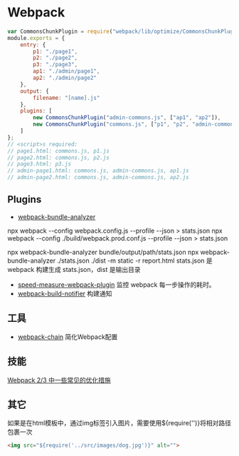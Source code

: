# Webpack

```javascript
var CommonsChunkPlugin = require("webpack/lib/optimize/CommonsChunkPlugin");
module.exports = {
    entry: {
        p1: "./page1",
        p2: "./page2",
        p3: "./page3",
        ap1: "./admin/page1",
        ap2: "./admin/page2"
    },
    output: {
        filename: "[name].js"
    },
    plugins: [
        new CommonsChunkPlugin("admin-commons.js", ["ap1", "ap2"]),
        new CommonsChunkPlugin("commons.js", ["p1", "p2", "admin-commons.js"])
    ]
};
// <script>s required:
// page1.html: commons.js, p1.js
// page2.html: commons.js, p2.js
// page3.html: p3.js
// admin-page1.html: commons.js, admin-commons.js, ap1.js
// admin-page2.html: commons.js, admin-commons.js, ap2.js
```

## Plugins

- [webpack-bundle-analyzer](https://www.npmjs.com/package/webpack-bundle-analyzer)

npx webpack --config webpack.config.js --profile --json > stats.json
npx webpack --config ./build/webpack.prod.conf.js --profile --json > stats.json

npx webpack-bundle-analyzer bundle/output/path/stats.json
npx webpack-bundle-analyzer ./stats.json ./dist -m static -r report.html
stats.json 是 webpack 构建生成 stats.json，dist 是输出目录

- [speed-measure-webpack-plugin](https://github.com/stephencookdev/speed-measure-webpack-plugin) 监控 webpack 每一步操作的耗时。
- [webpack-build-notifier](https://www.npmjs.com/package/webpack-build-notifier) 构建通知

## 工具

- [webpack-chain](https://github.com/neutrinojs/webpack-chain) 简化Webpack配置

## 技能

[Webpack 2/3 中一些常见的优化措施](https://github.com/dwqs/blog/issues/52)

## 其它

如果是在html模板中，通过img标签引入图片，需要使用${require('')}将相对路径包裹一次

```html
<img src="${require('../src/images/dog.jpg')}" alt="">
```
